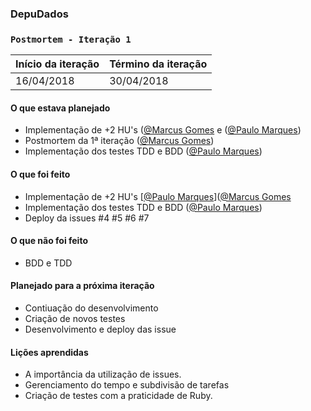### DepuDados
### `Postmortem - Iteração 1`

Início da iteração | Término da iteração
-------------------|--------------------
16/04/2018 | 30/04/2018


#### O que estava planejado

- Implementação de +2 HU's ([@Marcus Gomes](https://github.com/marcustib]) e ([@Paulo Marques](https://github.com/pemsm))
- Postmortem da 1ª iteração ([@Marcus Gomes](https://github.com/marcustib]))
- Implementação dos testes TDD e BDD ([@Paulo Marques](https://github.com/pemsm))


#### O que foi feito

- Implementação de +2 HU's [[@Paulo Marques](https://github.com/pemsm)]([@Marcus Gomes](https://github.com/marcustib])
- Implementação dos testes TDD e BDD ([@Paulo Marques](https://github.com/pemsm)) 
- Deploy da issues #4 #5 #6 #7

#### O que não foi feito

- BDD e TDD

#### Planejado para a próxima iteração

- Contiuação do desenvolvimento 
- Criação de novos testes 
- Desenvolvimento e deploy das issue 

#### Lições aprendidas

- A importância da utilização de issues.
- Gerenciamento do tempo e subdivisão de tarefas
- Criação de testes com a praticidade de Ruby. 
